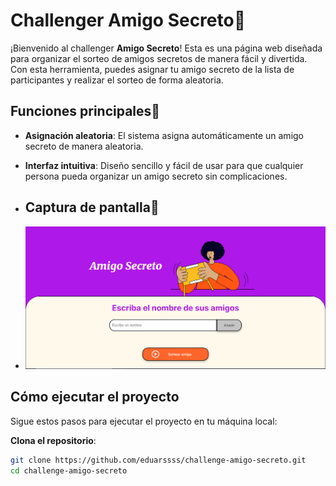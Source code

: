 # Challenger Amigo Secreto🔮

¡Bienvenido al challenger **Amigo Secreto**! Esta es una página web diseñada para organizar el sorteo de amigos secretos de manera fácil y divertida. Con esta herramienta, puedes asignar tu amigo secreto de la lista de participantes y realizar el sorteo de forma aleatoria.

## Funciones principales💫 

- **Asignación aleatoria**: El sistema asigna automáticamente un amigo secreto de manera aleatoria.
- **Interfaz intuitiva**: Diseño sencillo y fácil de usar para que cualquier persona pueda organizar un amigo secreto sin complicaciones.

- ## Captura de pantalla📸
- <img src="./images/Captura2.PNG"></img>

## Cómo ejecutar el proyecto
Sigue estos pasos para ejecutar el proyecto en tu máquina local:

**Clona el repositorio**:
   ```bash
   git clone https://github.com/eduarssss/challenge-amigo-secreto.git
   cd challenge-amigo-secreto
